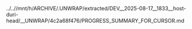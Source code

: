 ../..//mnt/h/ARCHIVE/.UNWRAP/extracted/DEV__2025-08-17__1833__host-duri-head/__UNWRAP/4c2a68f476/PROGRESS_SUMMARY_FOR_CURSOR.md